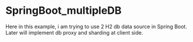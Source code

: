 # SpringBoot_multipleDB

Here in this example, i am trying to use 2 H2 db data source in Spring Boot. Later will implement db proxy and sharding at client side.
